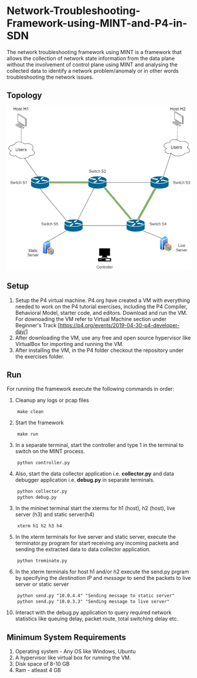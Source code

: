# Network-Troubleshooting-Framework-using-MINT-and-P4-in-SDN

The network troubleshooting framework using MINT is a framework that allows the collection of network state information from the data plane without the involvement of control plane using MINT and analysing the collected data to identify a network problem/anomaly or in other words troubleshooting the network issues.

## Topology
![](/topology.jpg)

## Setup
1. Setup the P4 virtual machine. P4.org have created a VM with everything needed to work on the P4 tutorial exercises, including the P4 Compiler, Behavioral Model, starter code, and editors. Download and run the VM. For downoading the VM refer to Virtual Machine section under Beginner's Track [https://p4.org/events/2019-04-30-p4-developer-day/]
2. After downloading the VM, use any free and open source hypervisor like VirtualBox for importing and running the VM.
3. After installing the VM, in the P4 folder checkout the repository under the exercises folder.

## Run
For running the framework execute the following commands in order:
1. Cleanup any logs or pcap files  
```
    make clean
```

2. Start the framework   
```
    make run
```

3. In a separate terminal, start the controller and type 1 in the terminal to switch on the MINT process.  
```
    python controller.py
```

4. Also, start the data collector application i.e. **collector.py** and data debugger application i.e. **debug.py** in separate terminals.
 ```
     python collector.py
     python debug.py
 ```

3. In the mininet terminal start the xterms for h1 (host), h2 (host), live server (h3) and static server(h4)  
```
    xterm h1 h2 h3 h4
```

5. In the xterm terminals for live server and static server, execute the terminator.py program for start receiving any incoming packets and sending the extracted data to data collector application.
```
    python treminate.py
```

6. In the xterm terminals for host h1 and/or h2 execute the send.py prgram by specifying the *destination IP* and *message* to send the packets to live server or static server
```
    python send.py "10.0.4.4" "Sending message to static server"
    python send.py "10.0.3.3" "Sending message to live server"
```

10. Interact with the debug.py application to query required network statistics like queuing delay, packet route, total switching delay etc.

## Minimum System Requirements
1. Operating system - Any OS like Windows, Ubuntu
2. A hypervisor like virtual box for running the VM.
3. Disk space of 8-10 GB
4. Ram - atleast 4 GB
